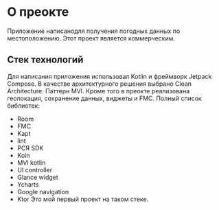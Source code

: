 # О преокте
Приложение написанодля получения погодных данных по местоположению. Этот проект является коммерческим.

## Стек технологий 
Для написания приложения использовал Kotlin и фреймворк Jetpack Compose. В качестве архитектурного решения выбрано Clean Architecture. Паттерн MVI. 
Кроме того в преокте реализована геолокация, сохранение данных, виджеты и FMC.
Полный список библиотек:
 - Room
 - FMC
 - Kapt
 - lint
 - РСЯ SDK
 - Koin
 - MVI kotlin
 - UI controller
 - Glance widget
 - Ycharts
 - Google navigation
 - Ktor
Это мой первый проект на таком стеке.
